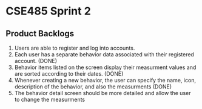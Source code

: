 # CSE485 Sprint 2

## Product Backlogs

1. Users are able to register and log into accounts.
2. Each user has a separate behavior data associated with their registered account. (DONE)
3. Behavior items listed on the screen display their measurment values and are sorted according to their dates. (DONE)
4. Whenever creating a new behavior, the user can specify the name, icon, description of the behavior, and also the measurments (DONE)
5. The behavior detail screen should be more detailed and allow the user to change the measurments
